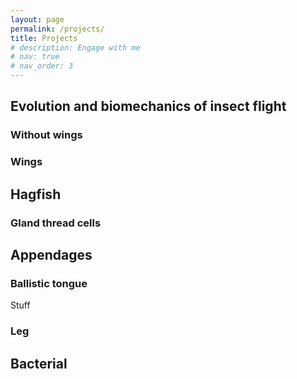 ```yaml
---
layout: page
permalink: /projects/
title: Projects
# description: Engage with me
# nav: true
# nav_order: 3
---
```


## Evolution and biomechanics of insect flight


### Without wings


### Wings


<!-- xxxxxx -->
## Hagfish
### Gland thread cells 



<!-- xxxxxx -->
## Appendages 

### Ballistic tongue 

Stuff 

### Leg



<!-- xxxxxx -->
## Bacterial 





